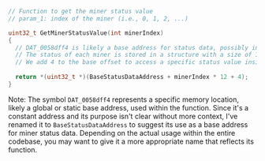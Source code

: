 ```c
// Function to get the miner status value
// param_1: index of the miner (i.e., 0, 1, 2, ...)

uint32_t GetMinerStatusValue(int minerIndex)
{
  // DAT_0058dff4 is likely a base address for status data, possibly in a shared memory structure or buffer.
  // The status of each miner is stored in a structure with a size of 12 bytes (0xc in hex).
  // We add 4 to the base offset to access a specific status value inside the structure.
  
  return *(uint32_t *)(BaseStatusDataAddress + minerIndex * 12 + 4);
}
```

Note: The symbol `DAT_0058dff4` represents a specific memory location, likely a global or static base address, used within the function. Since it's a constant address and its purpose isn't clear without more context, I've renamed it to `BaseStatusDataAddress` to suggest its use as a base address for miner status data. Depending on the actual usage within the entire codebase, you may want to give it a more appropriate name that reflects its function.
